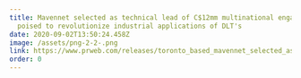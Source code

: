```yaml
---
title: Mavennet selected as technical lead of C$12mm multinational engagement,
  poised to revolutionize industrial applications of DLT's
date: 2020-09-02T13:50:24.458Z
image: /assets/png-2-2-.png
link: https://www.prweb.com/releases/toronto_based_mavennet_selected_as_technical_lead_of_c12mm_multinational_engagement_poised_to_revolutionize_industrial_applications_of_distributed_ledger_technologies/prweb17362740.htm
order: 0
---
```

